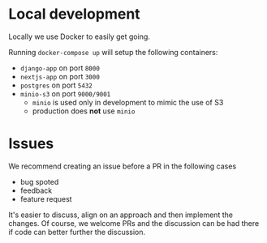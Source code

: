 # Local development

Locally we use Docker to easily get going.

Running `docker-compose up` will setup the following containers:
- `django-app` on port `8000`
- `nextjs-app` on port `3000`
- `postgres` on port `5432`
- `minio-s3` on port `9000/9001`
  - `minio` is used only in development to mimic the use of S3
  - production does **not** use `minio`


# Issues

We recommend creating an issue before a PR in the following cases
- bug spoted
- feedback
- feature request

It's easier to discuss, align on an approach and then implement the changes. Of course, we welcome PRs and the discussion can be had there if code can better further the discussion.
